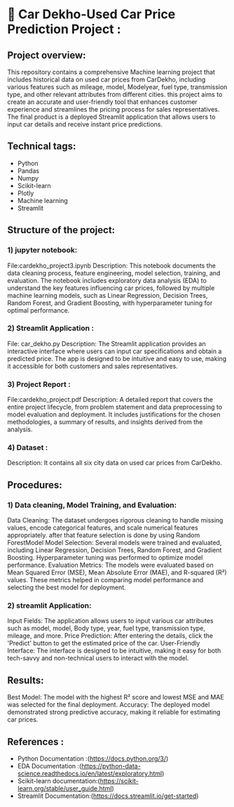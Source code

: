 # 🚙 Car Dekho-Used Car Price Prediction Project :

## Project overview:
This repository contains a comprehensive Machine learning project that includes historical data on used car prices from CarDekho, including various features such as mileage, model, Modelyear, fuel type, transmission type, and other relevant attributes from different cities. 
this project aims to create an accurate and user-friendly tool that enhances customer experience and streamlines the pricing process for sales representatives. The final product is a deployed Streamlit application that allows users to input car details and receive instant price predictions.
## Technical tags:
* Python
* Pandas
* Numpy
* Scikit-learn
* Plotly
* Machine learning
* Streamlit

## Structure of the project:
### 1) jupyter notebook:
File:cardekho_project3.ipynb
Description: This notebook documents the data cleaning process, feature engineering, model selection, training, and evaluation. The notebook includes exploratory data analysis (EDA) to understand the key features influencing car prices, followed by multiple machine learning models, such as Linear Regression, Decision Trees, Random Forest, and Gradient Boosting, with hyperparameter tuning for optimal performance.
### 2) Streamlit Application :
File: car_dekho.py
Description: The Streamlit application provides an interactive interface where users can input car specifications and obtain a predicted price. The app is designed to be intuitive and easy to use, making it accessible for both customers and sales representatives.
### 3) Project Report :
File:cardekho_project.pdf
Description: A detailed report that covers the entire project lifecycle, from problem statement and data preprocessing to model evaluation and deployment. It includes justifications for the chosen methodologies, a summary of results, and insights derived from the analysis.
### 4) Dataset : 
Description: It contains all six city data on used car prices from CarDekho. 
## Procedures:

### 1) Data cleaning, Model Training, and Evaluation:
Data Cleaning: The dataset undergoes rigorous cleaning to handle missing values, encode categorical features, and scale numerical features appropriately. after that feature selection is done by using Random ForestModel
Model Selection: Several models were trained and evaluated, including Linear Regression, Decision Trees, Random Forest, and Gradient Boosting. Hyperparameter tuning was performed to optimize model performance.
Evaluation Metrics: The models were evaluated based on Mean Squared Error (MSE), Mean Absolute Error (MAE), and R-squared (R²) values. These metrics helped in comparing model performance and selecting the best model for deployment.

### 2) streamlit Application:
Input Fields: The application allows users to input various car attributes such as  model, model, Body type, year, fuel type, transmission type, mileage, and more.
Price Prediction: After entering the details, click the 'Predict' button to get the estimated price of the car.
User-Friendly Interface: The interface is designed to be intuitive, making it easy for both tech-savvy and non-technical users to interact with the model.

## Results:
Best Model: The model with the highest R² score and lowest MSE and MAE was selected for the final deployment.
Accuracy: The deployed model demonstrated strong predictive accuracy, making it reliable for estimating car prices.

## References :
* Python Documentation :(https://docs.python.org/3/)
* EDA Documentation :(https://python-data-science.readthedocs.io/en/latest/exploratory.html)
* Scikit-learn documentation:(https://scikit-learn.org/stable/user_guide.html)
* Streamlit Documentation:(https://docs.streamlit.io/get-started)
